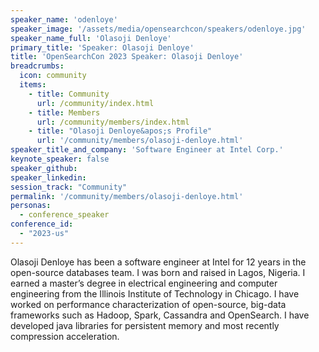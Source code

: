 ```yaml
---
speaker_name: 'odenloye'
speaker_image: '/assets/media/opensearchcon/speakers/odenloye.jpg'
speaker_name_full: 'Olasoji Denloye'
primary_title: 'Speaker: Olasoji Denloye'
title: 'OpenSearchCon 2023 Speaker: Olasoji Denloye'
breadcrumbs:
  icon: community
  items:
    - title: Community
      url: /community/index.html
    - title: Members
      url: /community/members/index.html
    - title: "Olasoji Denloye&apos;s Profile"
      url: '/community/members/olasoji-denloye.html'
speaker_title_and_company: 'Software Engineer at Intel Corp.'
keynote_speaker: false
speaker_github:
speaker_linkedin:
session_track: "Community"
permalink: '/community/members/olasoji-denloye.html'
personas:
  - conference_speaker
conference_id:
  - "2023-us"
---
```


Olasoji Denloye has been a software engineer at Intel for 12 years in the open-source databases team. I was born and raised in Lagos, Nigeria. I earned a master’s degree in electrical engineering and computer engineering from the Illinois Institute of Technology in Chicago. I have worked on performance characterization of open-source, big-data frameworks such as Hadoop, Spark, Cassandra and OpenSearch. I have developed java libraries for persistent memory and most recently compression acceleration.

